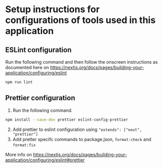 # Setup instructions for configurations of tools used in this application

## ESLint configuration

Run the following command and then follow the onscreen instructions as documented
here on https://nextjs.org/docs/pages/building-your-application/configuring/eslint

```bash
npm run lint
```

## Prettier configuration

1. Run the following command.

```bash
npm install --save-dev prettier eslint-config-prettier
```

2. Add prettier to eslint configuration using `"extends": ["next", "prettier"]`
3. Add pretter specifc commands to package.json, `format:check` and `format:fix`

More info on https://nextjs.org/docs/pages/building-your-application/configuring/eslint#prettier
